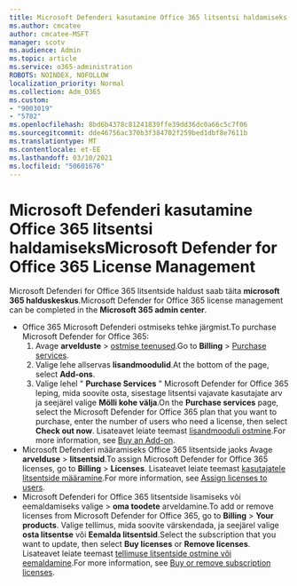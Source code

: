 ```yaml
---
title: Microsoft Defenderi kasutamine Office 365 litsentsi haldamiseks
ms.author: cmcatee
author: cmcatee-MSFT
manager: scotv
ms.audience: Admin
ms.topic: article
ms.service: o365-administration
ROBOTS: NOINDEX, NOFOLLOW
localization_priority: Normal
ms.collection: Adm_O365
ms.custom:
- "9003019"
- "5782"
ms.openlocfilehash: 8bd6b4378c81241839ffe39dd36dc0a66c5c7f06
ms.sourcegitcommit: dde46756ac370b3f384702f259bed1dbf8e7611b
ms.translationtype: MT
ms.contentlocale: et-EE
ms.lasthandoff: 03/10/2021
ms.locfileid: "50601676"
---
```

# <a name="microsoft-defender-for-office-365-license-management"></a><span data-ttu-id="3bdce-102">Microsoft Defenderi kasutamine Office 365 litsentsi haldamiseks</span><span class="sxs-lookup"><span data-stu-id="3bdce-102">Microsoft Defender for Office 365 License Management</span></span>

<span data-ttu-id="3bdce-103">Microsoft Defenderi for Office 365 litsentside haldust saab täita  **microsoft 365 halduskeskus**.</span><span class="sxs-lookup"><span data-stu-id="3bdce-103">Microsoft Defender for Office 365 license management can be completed in the  **Microsoft 365 admin center**.</span></span>

- <span data-ttu-id="3bdce-104">Office 365 Microsoft Defenderi ostmiseks tehke järgmist.</span><span class="sxs-lookup"><span data-stu-id="3bdce-104">To purchase Microsoft Defender for Office 365:</span></span>
    1. <span data-ttu-id="3bdce-105">Avage **arvelduste**  >  [ostmise teenused](https://go.microsoft.com/fwlink/p/?linkid=868433).</span><span class="sxs-lookup"><span data-stu-id="3bdce-105">Go to **Billing** > [Purchase services](https://go.microsoft.com/fwlink/p/?linkid=868433).</span></span>
    2. <span data-ttu-id="3bdce-106">Valige lehe allservas **lisandmoodulid**.</span><span class="sxs-lookup"><span data-stu-id="3bdce-106">At the bottom of the page, select **Add-ons**.</span></span>
    3. <span data-ttu-id="3bdce-107">Valige lehel " **Purchase Services** " Microsoft Defender for Office 365 leping, mida soovite osta, sisestage litsentsi vajavate kasutajate arv ja seejärel valige **Mölli kohe välja**.</span><span class="sxs-lookup"><span data-stu-id="3bdce-107">On the **Purchase services** page, select the Microsoft Defender for Office 365 plan that you want to purchase, enter the number of users who need a license, then select **Check out now**.</span></span> <span data-ttu-id="3bdce-108">Lisateavet leiate teemast [lisandmooduli ostmine](https://docs.microsoft.com/microsoft-365/commerce/buy-or-edit-an-add-on).</span><span class="sxs-lookup"><span data-stu-id="3bdce-108">For more information, see [Buy an Add-on](https://docs.microsoft.com/microsoft-365/commerce/buy-or-edit-an-add-on).</span></span>
- <span data-ttu-id="3bdce-109">Microsoft Defenderi määramiseks Office 365 litsentside jaoks Avage **arvelduse**  >  **litsentsid**.</span><span class="sxs-lookup"><span data-stu-id="3bdce-109">To assign Microsoft Defender for Office 365 licenses, go to **Billing** > **Licenses**.</span></span> <span data-ttu-id="3bdce-110">Lisateavet leiate teemast [kasutajatele litsentside määramine](https://docs.microsoft.com/microsoft-365/admin/manage/assign-licenses-to-users).</span><span class="sxs-lookup"><span data-stu-id="3bdce-110">For more information, see [Assign licenses to users](https://docs.microsoft.com/microsoft-365/admin/manage/assign-licenses-to-users).</span></span>
- <span data-ttu-id="3bdce-111">Microsoft Defenderi for Office 365 litsentside lisamiseks või eemaldamiseks valige   >  **oma toodete** arveldamine.</span><span class="sxs-lookup"><span data-stu-id="3bdce-111">To add or remove licenses from Microsoft Defender for Office 365, go to **Billing** > **Your products**.</span></span> <span data-ttu-id="3bdce-112">Valige tellimus, mida soovite värskendada, ja seejärel valige **osta litsentse** või **Eemalda litsentsid**.</span><span class="sxs-lookup"><span data-stu-id="3bdce-112">Select the subscription that you want to update, then select **Buy licenses** or **Remove licenses**.</span></span> <span data-ttu-id="3bdce-113">Lisateavet leiate teemast [tellimuse litsentside ostmine või eemaldamine](https://docs.microsoft.com/microsoft-365/commerce/licenses/buy-licenses).</span><span class="sxs-lookup"><span data-stu-id="3bdce-113">For more information, see [Buy or remove subscription licenses](https://docs.microsoft.com/microsoft-365/commerce/licenses/buy-licenses).</span></span>